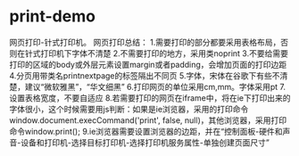 # print-demo
网页打印-针式打印机。
网页打印总结：
          1.需要打印的部分都要采用表格布局，否则在针式打印机下字体不清楚
          2.不需要打印的地方，采用类noprint
          3.不要给需要打印的区域的body或外层元素设置margin或者padding，会增加页面的打印边距
          4.分页用带类名printnextpage的标签隔出不同页
          5.字体，宋体在谷歌下有些不清楚，建议“微软雅黑”，“华文细黑”
          6.打印网页的单位采用cm,mm。字体采用pt
          7.设置表格宽度，不要自适应
          8.若需要打印的网页在iframe中，将在ie下打印出来的字体很小，这个时候需要用js判断：如果是ie浏览器，采用的打印命令window.document.execCommand('print', false, null)，其他浏览器，采用打印命令window.print();
          9.ie浏览器需要设置浏览器的边距，并在“控制面板-硬件和声音-设备和打印机-选择目标打印机-选择打印机服务属性-单独创建页面尺寸”
